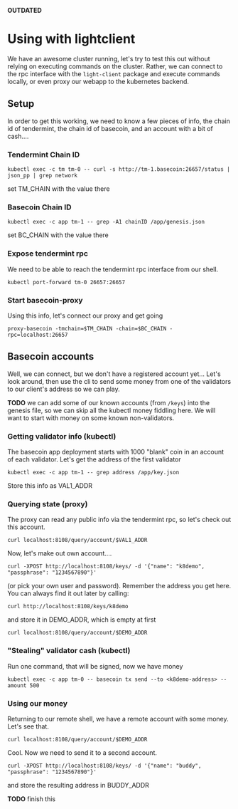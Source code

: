 **OUTDATED**

# Using with lightclient

We have an awesome cluster running, let's try to test this out without
relying on executing commands on the cluster.  Rather, we can connect to the
rpc interface with the `light-client` package and execute commands locally,
or even proxy our webapp to the kubernetes backend.

## Setup

In order to get this working, we need to know a few pieces of info,
the chain id of tendermint, the chain id of basecoin, and an account
with a bit of cash....

### Tendermint Chain ID

`kubectl exec -c tm tm-0 -- curl -s http://tm-1.basecoin:26657/status | json_pp | grep network`

set TM_CHAIN with the value there

### Basecoin Chain ID

`kubectl exec -c app tm-1 -- grep -A1 chainID /app/genesis.json`

set BC_CHAIN with the value there

### Expose tendermint rpc

We need to be able to reach the tendermint rpc interface from our shell.

`kubectl port-forward tm-0 26657:26657`

### Start basecoin-proxy

Using this info, let's connect our proxy and get going

`proxy-basecoin -tmchain=$TM_CHAIN -chain=$BC_CHAIN -rpc=localhost:26657`

## Basecoin accounts

Well, we can connect, but we don't have a registered account yet...
Let's look around, then use the cli to send some money from one of
the validators to our client's address so we can play.

**TODO** we can add some of our known accounts (from `/keys`) into
the genesis file, so we can skip all the kubectl money fiddling here.
We will want to start with money on some known non-validators.

### Getting validator info (kubectl)

The basecoin app deployment starts with 1000 "blank" coin in an account of
each validator.  Let's get the address of the first validator

`kubectl exec -c app tm-1 -- grep address /app/key.json`

Store this info as VAL1_ADDR

### Querying state (proxy)

The proxy can read any public info via the tendermint rpc, so let's check
out this account.

`curl localhost:8108/query/account/$VAL1_ADDR`

Now, let's make out own account....

`curl -XPOST http://localhost:8108/keys/ -d '{"name": "k8demo", "passphrase": "1234567890"}'`

(or pick your own user and password).  Remember the address you get here.  You can
always find it out later by calling:

`curl http://localhost:8108/keys/k8demo`

and store it in DEMO_ADDR, which is empty at first

`curl localhost:8108/query/account/$DEMO_ADDR`


### "Stealing" validator cash (kubectl)

Run one command, that will be signed, now we have money

`kubectl exec -c app tm-0 -- basecoin tx send --to <k8demo-address> --amount 500`

### Using our money

Returning to our remote shell, we have a remote account with some money.
Let's see that.

`curl localhost:8108/query/account/$DEMO_ADDR`

Cool.  Now we need to send it to a second account.

`curl -XPOST http://localhost:8108/keys/ -d '{"name": "buddy", "passphrase": "1234567890"}'`

and store the resulting address in BUDDY_ADDR

**TODO** finish this

